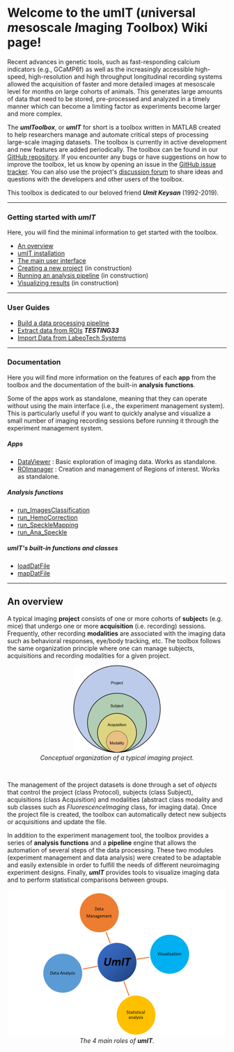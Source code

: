 # Welcome to the umIT (*u*niversal *m*esoscale *I*maging *T*oolbox) Wiki page!  
Recent advances in genetic tools, such as fast-responding calcium indicators (e.g., GCaMP6f) as well as the increasingly accessible high-speed, high-resolution and high throughput longitudinal recording systems allowed the acquisition of faster and more detailed images at mesoscale level for months on large cohorts of animals. This generates large amounts of data that need to be stored, pre-processed and analyzed in a timely manner which can become a limiting factor as experiments become larger and more complex.   

The ***umIToolbox***, or ***umIT*** for short is a toolbox written in MATLAB created to help researchers manage and automate critical steps of processing large-scale imaging datasets. The toolbox is currently in active development and new features are added periodically. The toolbox can be found in our [GitHub repository](https://github.com/S-Belanger/Umit). If you encounter any bugs or have suggestions on how to improve the toolbox, let us know by opening an issue in the [GitHub issue tracker](https://github.com/S-Belanger/Umit/issues). You can also use the project's [discussion forum](https://github.com/S-Belanger/Umit/discussions) to share ideas and questions with the developers and other users of the toolbox.

This toolbox is dedicated to our beloved friend ***Umit Keysan*** (1992-2019).

___

### Getting started with ***umIT***
Here, you will find the minimal information to get started with the toolbox.
* [An overview](#an-overview)
* [umIT installation](/docs/userDocs/umit_install.md)
* [The main user interface](/docs/userDocs/maingui.md)
* [Creating a new project](/docs/userDocs/creating_a_new_project.md) (in construction)
* [Running an analysis pipeline](/docs/userDocs/ht_run_pipeline.md) (in construction)
* [Visualizing results](/docs/userDocs/ht_viz_data.md)  (in construction)

___

### User Guides
* [Build a data processing pipeline](/docs/devDocs/ht_buildpipeline.md)
* [Extract data from ROIs](/docs/userDocs/extractdatafromroi.md) ***TESTING33***
* [Import Data from LabeoTech Systems](/docs/userDocs/dataimportlabeo.md)

___

### Documentation

Here you will find more information on the features of each **app** from the toolbox and the documentation of the built-in **analysis functions**.   

Some of the apps work as standalone, meaning that they can operate without using the main interface (i.e., the experiment management system). This is particularly useful if you want to quickly analyse and visualize a small number of imaging recording sessions before running it through the experiment management system.
##### Apps
* [DataViewer](/docs/devDocs/dataviewer.md) : Basic exploration of imaging data. Works as standalone.
* [ROImanager](/docs/devDocs/roimanager.md) : Creation and management of Regions of interest. Works as standalone.

##### Analysis functions
* [run_ImagesClassification](/docs/devDocs/run_imagesclassification.md)
* [run_HemoCorrection](/docs/devDocs/run_hemocorrection.md)
* [run_SpeckleMapping](/docs/devDocs/run_specklemapping.md)
* [run_Ana_Speckle](/docs/devDocs/run_ana_speckle.md)

##### *umIT*'s built-in functions and classes
* [loadDatFile](/docs/devDocs/loaddatfile.md)
* [mapDatFile](/docs/devDocs/mapdatfile.md)

___
## An overview
A typical imaging **project** consists of one or more cohorts of **subject**s (e.g. mice) that undergo one or more **acquisition** (i.e. recording) sessions. Frequently, other recording **modalities** are associated with the imaging data such as behavioral responses, eye/body tracking, etc. The toolbox follows the same organization principle where one can manage subjects, acquisitions and recording modalities for a given project.   

<p align="center">
  <img alt="fig1" src="./assets/img/umIT_concept_org_img_exp.png"/> <br>
  <em>Conceptual organization of a typical imaging project.</em>
</p><br>

The management of the project datasets is done through a set of *objects* that control the project (class Protocol), subjects (class Subject), acquisitions (class Acquisition) and modalities (abstract class modality and sub classes such as *FluorescenceImaging* class, for imaging data). Once the project file is created, the toolbox can automatically detect new subjects or acquisitions and update the file.   

In addition to the experiment management tool, the toolbox provides a series of **analysis functions** and a **pipeline** engine that allows the automation of several steps of the data processing. These two modules (experiment management and data analysis) were created to be adaptable and easily extensible in order to fulfill the needs of different neuroimaging experiment designs. Finally, ***umIT*** provides tools to visualize imaging data and to perform statistical comparisons between groups.

<p align="center">
  <img alt="fig2" src="./assets/img/umIT_4axis.png"/> <br>
  <em>The 4 main roles of <strong>umIT</strong>.</em>
</p><br>

